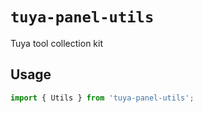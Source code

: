 # `tuya-panel-utils`

Tuya tool collection kit

## Usage

```jsx
import { Utils } from 'tuya-panel-utils';
```
